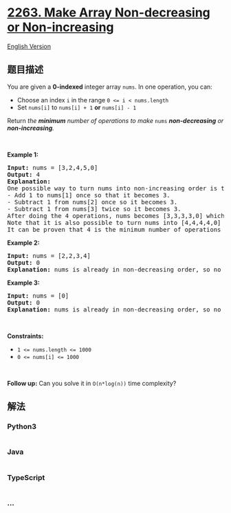 # [2263. Make Array Non-decreasing or Non-increasing](https://leetcode.cn/problems/make-array-non-decreasing-or-non-increasing)

[English Version](/solution/2200-2299/2263.Make%20Array%20Non-decreasing%20or%20Non-increasing/README_EN.md)

## 题目描述

<!-- 这里写题目描述 -->

<p>You are given a <strong>0-indexed</strong> integer array <code>nums</code>. In one operation, you can:</p>

<ul>
	<li>Choose an index <code>i</code> in the range <code>0 &lt;= i &lt; nums.length</code></li>
	<li>Set <code>nums[i]</code> to <code>nums[i] + 1</code> <strong>or</strong> <code>nums[i] - 1</code></li>
</ul>

<p>Return <em>the <strong>minimum</strong> number of operations to make </em><code>nums</code><em> <strong>non-decreasing</strong> or <strong>non-increasing</strong>.</em></p>

<p>&nbsp;</p>
<p><strong>Example 1:</strong></p>

<pre>
<strong>Input:</strong> nums = [3,2,4,5,0]
<strong>Output:</strong> 4
<strong>Explanation:</strong>
One possible way to turn nums into non-increasing order is to:
- Add 1 to nums[1] once so that it becomes 3.
- Subtract 1 from nums[2] once so it becomes 3.
- Subtract 1 from nums[3] twice so it becomes 3.
After doing the 4 operations, nums becomes [3,3,3,3,0] which is in non-increasing order.
Note that it is also possible to turn nums into [4,4,4,4,0] in 4 operations.
It can be proven that 4 is the minimum number of operations needed.
</pre>

<p><strong>Example 2:</strong></p>

<pre>
<strong>Input:</strong> nums = [2,2,3,4]
<strong>Output:</strong> 0
<strong>Explanation:</strong> nums is already in non-decreasing order, so no operations are needed and we return 0.
</pre>

<p><strong>Example 3:</strong></p>

<pre>
<strong>Input:</strong> nums = [0]
<strong>Output:</strong> 0
<strong>Explanation:</strong> nums is already in non-decreasing order, so no operations are needed and we return 0.
</pre>

<p>&nbsp;</p>
<p><strong>Constraints:</strong></p>

<ul>
	<li><code>1 &lt;= nums.length &lt;= 1000</code></li>
	<li><code>0 &lt;= nums[i] &lt;= 1000</code></li>
</ul>

<p>&nbsp;</p>
<p><strong>Follow up:</strong> Can you solve it in <code>O(n*log(n))</code> time complexity?</p>

## 解法

<!-- 这里可写通用的实现逻辑 -->

<!-- tabs:start -->

### **Python3**

<!-- 这里可写当前语言的特殊实现逻辑 -->

```python


```

### **Java**

<!-- 这里可写当前语言的特殊实现逻辑 -->

```java


```

### **TypeScript**

```ts

```

### **...**

```


```

<!-- tabs:end -->
